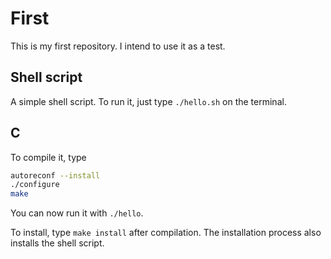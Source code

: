 First
========

This is my first repository. I intend to use it as a test.

Shell script
------------

A simple shell script. To run it, just type `./hello.sh` on the terminal.

C
---

To compile it, type
```bash
autoreconf --install
./configure
make
```
You can now run it with `./hello`.

To install, type `make install` after compilation. The installation process also installs the shell script.
